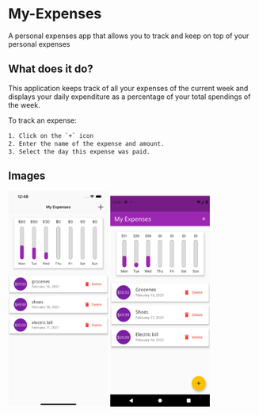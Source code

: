 # My-Expenses
A personal expenses app that allows you to track and keep on top of your personal expenses

## What does it do?

This application keeps track of all your expenses of the current week and displays your daily expenditure as a percentage of your total spendings of the week.

To track an expense:

    1. Click on the `+` icon
    2. Enter the name of the expense and amount.
    3. Select the day this expense was paid.

## Images
<p float="left">
<img src="images/ios.png" alt="iPhone 12 Pro Max" width="40%" height="50%">
<img src="images/android.png" alt="Pixel 4" width="40%" height="50%">
</p>
